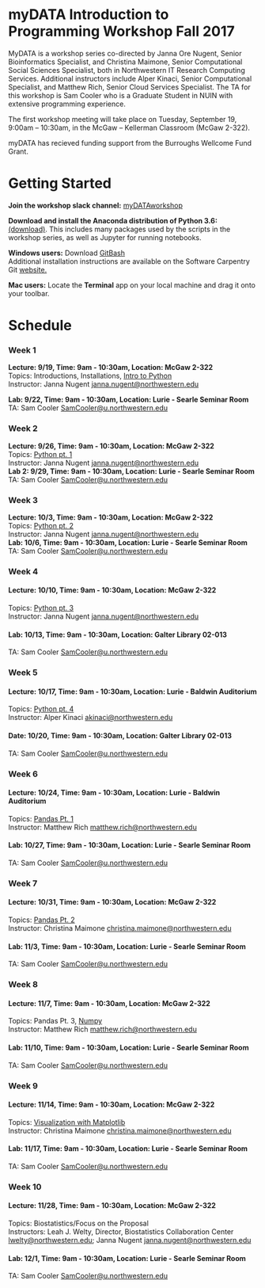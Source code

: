 # myDATA Introduction to Programming Workshop Fall 2017
 
MyDATA is a workshop series co-directed by Janna Ore Nugent, Senior Bioinformatics Specialist, and Christina Maimone, Senior Computational Social Sciences Specialist, both in Northwestern IT Research Computing Services.  Additional instructors include Alper Kinaci, Senior Computational Specialist, and Matthew Rich, Senior Cloud Services Specialist.  The TA for this workshop is Sam Cooler who is a Graduate Student in NUIN with extensive programming experience.

The first workshop meeting will take place on Tuesday, September 19, 9:00am – 10:30am, in the McGaw – Kellerman Classroom (McGaw 2-322). 

myDATA has recieved funding support from the Burroughs Wellcome Fund Grant.  

# Getting Started

**Join the workshop slack channel:** [myDATAworkshop](https://join.slack.com/t/mydataworkshop/signup)  

**Download and install the Anaconda distribution of Python 3.6:** [(download)](https://www.anaconda.com/download/). This includes many packages used by the scripts in the workshop series, as well as Jupyter for running notebooks.  

**Windows users:** Download [GitBash](https://git-for-windows.github.io/)  
Additional installation instructions are available on the Software Carpentry Git [website.](https://swcarpentry.github.io/workshop-template/#shell)  

**Mac users:** Locate the **Terminal** app on your local machine and drag it onto your toolbar.  

# Schedule

### Week 1  
**Lecture: 9/19, Time: 9am - 10:30am, Location: McGaw 2-322**   
Topics:  Introductions, Installations, [Intro to Python](https://github.com/nuitrcs/pythonworkshops/tree/master/intropython/Part_1)  
Instructor: Janna Nugent janna.nugent@northwestern.edu  

**Lab: 9/22, Time: 9am - 10:30am, Location: Lurie - Searle Seminar Room**  
TA: Sam Cooler SamCooler@u.northwestern.edu  

### Week 2
**Lecture: 9/26, Time: 9am - 10:30am, Location: McGaw 2-322**  
Topics:  [Python pt. 1](https://github.com/nuitrcs/pythonworkshops/tree/master/intropython/Part_1)  
Instructor: Janna Nugent janna.nugent@northwestern.edu  
**Lab 2: 9/29, Time: 9am - 10:30am, Location: Lurie - Searle Seminar Room**  
TA: Sam Cooler SamCooler@u.northwestern.edu  

### Week 3
**Lecture: 10/3, Time: 9am - 10:30am, Location: McGaw 2-322**  
Topics:  [Python pt. 2](https://github.com/nuitrcs/pythonworkshops/tree/master/intropython/Part_2)  
Instructor: Janna Nugent janna.nugent@northwestern.edu  
**Lab: 10/6, Time: 9am - 10:30am, Location: Lurie - Searle Seminar Room**  
TA: Sam Cooler SamCooler@u.northwestern.edu  

### Week 4
#### Lecture: 10/10, Time: 9am - 10:30am, Location: McGaw 2-322  
Topics:  [Python pt. 3](https://github.com/nuitrcs/pythonworkshops/tree/master/intropython/Part_3)  
Instructor: Janna Nugent janna.nugent@northwestern.edu  

#### Lab: 10/13, Time: 9am - 10:30am, Location: Galter Library 02-013  
TA: Sam Cooler SamCooler@u.northwestern.edu  

### Week 5
#### Lecture: 10/17, Time: 9am - 10:30am, Location: Lurie - Baldwin Auditorium  
Topics:  [Python pt. 4](https://github.com/nuitrcs/pythonworkshops/tree/master/intropython/Part_4)  
Instructor: Alper Kinaci akinaci@northwestern.edu  

#### Date: 10/20, Time: 9am - 10:30am, Location: Galter Library 02-013  
TA: Sam Cooler SamCooler@u.northwestern.edu  

### Week 6
#### Lecture: 10/24, Time: 9am - 10:30am, Location: Lurie - Baldwin Auditorium  
Topics: [Pandas Pt. 1](https://github.com/nuitrcs/pythonworkshops/blob/master/dataanalysis/pandas/Part%201%20-%20Basics.ipynb)  
Instructor: Matthew Rich matthew.rich@northwestern.edu  

#### Lab: 10/27, Time: 9am - 10:30am, Location: Lurie - Searle Seminar Room  
TA: Sam Cooler SamCooler@u.northwestern.edu  

### Week 7
#### Lecture: 10/31, Time: 9am - 10:30am, Location: McGaw 2-322  
Topics:  [Pandas Pt. 2](https://github.com/nuitrcs/pythonworkshops/blob/master/dataanalysis/pandas/Part%202%20-%20Grouping%2C%20Plotting%2C%20%26%20Merging.ipynb)   
Instructor: Christina Maimone christina.maimone@northwestern.edu  

#### Lab: 11/3, Time: 9am - 10:30am, Location: Lurie - Searle Seminar Room  
TA: Sam Cooler SamCooler@u.northwestern.edu  

### Week 8  
#### Lecture: 11/7, Time: 9am - 10:30am, Location: McGaw 2-322   
Topics:  Pandas Pt. 3, [Numpy](https://github.com/nuitrcs/pythonworkshops/tree/master/dataanalysis/numpy)    
Instructor: Matthew Rich matthew.rich@northwestern.edu  

#### Lab: 11/10, Time: 9am - 10:30am, Location: Lurie - Searle Seminar Room  
TA: Sam Cooler SamCooler@u.northwestern.edu  

### Week 9
#### Lecture: 11/14, Time: 9am - 10:30am, Location: McGaw 2-322  
Topics:  [Visualization with Matplotlib](https://github.com/nuitrcs/pythonworkshops/tree/master/dataanalysis/visualization)       
Instructor: Christina Maimone christina.maimone@northwestern.edu  

#### Lab: 11/17, Time: 9am - 10:30am, Location: Lurie - Searle Seminar Room  
TA: Sam Cooler SamCooler@u.northwestern.edu  

### Week 10
#### Lecture: 11/28, Time: 9am - 10:30am, Location: McGaw 2-322  
Topics:  Biostatistics/Focus on the Proposal  
Instructors: Leah J. Welty, Director, Biostatistics Collaboration Center lwelty@northwestern.edu; Janna Nugent janna.nugent@northwestern.edu  

#### Lab: 12/1, Time: 9am - 10:30am, Location: Lurie - Searle Seminar Room   
TA: Sam Cooler SamCooler@u.northwestern.edu  
